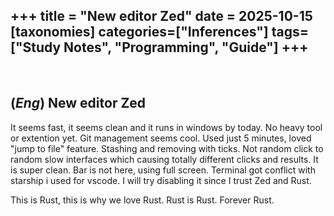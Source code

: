 +++
title = "New editor Zed"
date = 2025-10-15
[taxonomies]
categories=["Inferences"]
tags=["Study Notes", "Programming", "Guide"]
+++
---
<br>

## (*Eng*) New editor Zed
It seems fast, it seems clean and it runs in windows by today. No heavy tool or extention yet. Git management seems cool. Used just 5 minutes, loved "jump to file" feature. Stashing and removing with ticks. Not random click to random slow interfaces which causing totally different clicks and results. It is super clean. Bar is not here, using full screen. Terminal got conflict with starship i used for vscode. I will try disabling it since I trust Zed and Rust.

This is Rust, this is why we love Rust. Rust is Rust. Forever Rust.